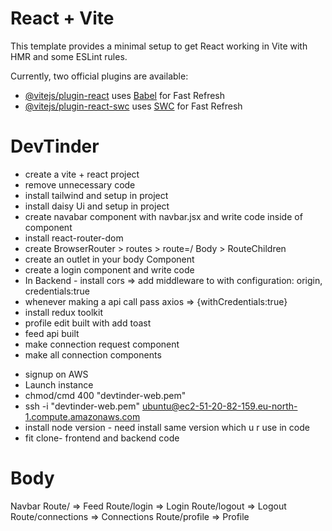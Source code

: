 # React + Vite

This template provides a minimal setup to get React working in Vite with HMR and some ESLint rules.

Currently, two official plugins are available:

- [@vitejs/plugin-react](https://github.com/vitejs/vite-plugin-react/blob/main/packages/plugin-react/README.md) uses [Babel](https://babeljs.io/) for Fast Refresh
- [@vitejs/plugin-react-swc](https://github.com/vitejs/vite-plugin-react-swc) uses [SWC](https://swc.rs/) for Fast Refresh


# DevTinder
- create a vite + react project
- remove unnecessary code 
- install tailwind and setup in project
- install daisy Ui and setup in project
- create navabar component with navbar.jsx  and write code inside of component
- install react-router-dom
- create BrowserRouter > routes > route=/ Body > RouteChildren
- create an outlet in your body Component
- create a login component and write code 
- In Backend - install cors => add middleware to with configuration: origin, credentials:true
- whenever making a api call pass axios  => {withCredentials:true}
- install redux toolkit
- profile edit built with add toast
- feed api built
- make connection request component
- make all connection components

<!-- aws command -->
- signup on AWS
- Launch instance
- chmod/cmd 400 "devtinder-web.pem"
- ssh -i "devtinder-web.pem" ubuntu@ec2-51-20-82-159.eu-north-1.compute.amazonaws.com 
- install node version - need install same version which u r use in code
- fit clone- frontend and backend code






# Body
   Navbar
   Route/ => Feed
   Route/login => Login
   Route/logout => Logout
   Route/connections => Connections
   Route/profile => Profile


